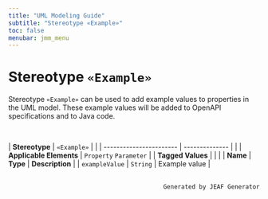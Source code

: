 ```yaml
---
title: "UML Modeling Guide"
subtitle: "Stereotype «Example»"
toc: false
menubar: jmm_menu
---
```


# Stereotype `«Example»`
Stereotype `«Example»` can be used to add example values to properties in the UML model. These example values will be added to OpenAPI specifications and to Java code.

<br>

| **Stereotype**          | `«Example»` | |
| ----------------------- | -------------- | |
| **Applicable Elements** | `Property` `Parameter`        |
| **Tagged Values**       |                       |                                                                                                                                                                                                          |
| **Name**                | **Type**              | **Description**                                                                                                                                                                                          |
| `exampleValue`   | `String` | Example value |



<br>

<div style="text-align: right"><code>Generated by JEAF Generator</code></div>

    